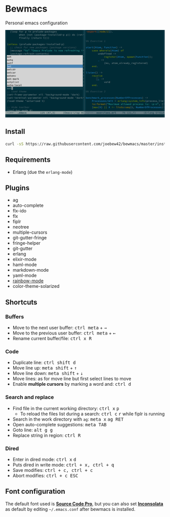 # Bewmacs

Personal emacs configuration

![bewmacs screenshot](/assets/screen.png?raw=true)

## Install

```sh
curl -sS https://raw.githubusercontent.com/joebew42/bewmacs/master/install.sh | bash
```

## Requirements

 - Erlang (due the `erlang-mode`)

## Plugins

- ag
- auto-complete
- flx-ido
- flx
- fiplr
- neotree
- multiple-cursors
- git-gutter-fringe
- fringe-helper
- git-gutter
- erlang
- elixir-mode
- haml-mode
- markdown-mode
- yaml-mode
- [rainbow-mode](https://julien.danjou.info/projects/emacs-packages#rainbow-mode)
- color-theme-solarized

## Shortcuts

### Buffers

- Move to the next user buffer: <kbd>ctrl meta</kbd> + <kbd>→<kbd>
- Move to the previous user buffer: <kbd>ctrl meta</kbd> + <kbd>←<kbd>
- Rename current buffer/file: <kbd>ctrl x R</kbd>

### Code

- Duplicate line: <kbd>ctrl shift d</kbd>
- Move line up: <kbd>meta shift</kbd> + <kbd>↑</kbd>
- Move line down: <kbd>meta shift</kbd> + <kbd>↓</kbd>
- Move lines: as for move line but first select lines to move
- Enable **multiple cursors** by marking a word and: <kbd>ctrl d</kbd>

### Search and replace

- Find file in the current working directory: <kbd>ctrl x</kbd> <kbd>p</kbd>
  - To reload the files list during a search: <kbd>ctrl c</kbd> <kbd>r</kbd> while fiplr is running
- Search in the work directory with `ag`: <kbd>meta x</kbd> <kbd>ag RET</kbd>
- Open auto-complete suggestions: <kbd>meta TAB</kbd>
- Goto line: <kbd>alt g g</kbd>
- Replace string in region: <kbd>ctrl R</kbd>

### Dired

- Enter in dired mode: <kbd>ctrl x</kbd> <kbd>d</kbd>
- Puts dired in write mode: <kbd>ctrl + x, ctrl + q</kbd>
- Save modifies: <kbd>ctrl + c, ctrl + c</kbd>
- Abort modifies: <kbd>ctrl + c ESC</kbd>

## Font configuration

The default font used is [__Source Code Pro__](https://github.com/adobe-fonts/source-code-pro), but you can also set [__Inconsolata__](https://fonts.google.com/specimen/Inconsolata) as default by editing `~/.emacs.conf` after bewmacs is installed.
